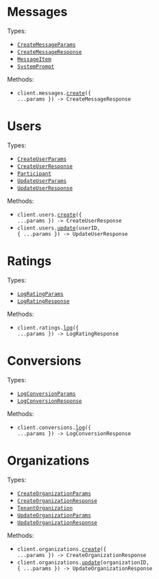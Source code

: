 # Messages

Types:

- <code><a href="./src/resources/messages.ts">CreateMessageParams</a></code>
- <code><a href="./src/resources/messages.ts">CreateMessageResponse</a></code>
- <code><a href="./src/resources/messages.ts">MessageItem</a></code>
- <code><a href="./src/resources/messages.ts">SystemPrompt</a></code>

Methods:

- <code title="post /messages">client.messages.<a href="./src/resources/messages.ts">create</a>({ ...params }) -> CreateMessageResponse</code>

# Users

Types:

- <code><a href="./src/resources/users.ts">CreateUserParams</a></code>
- <code><a href="./src/resources/users.ts">CreateUserResponse</a></code>
- <code><a href="./src/resources/users.ts">Participant</a></code>
- <code><a href="./src/resources/users.ts">UpdateUserParams</a></code>
- <code><a href="./src/resources/users.ts">UpdateUserResponse</a></code>

Methods:

- <code title="post /users">client.users.<a href="./src/resources/users.ts">create</a>({ ...params }) -> CreateUserResponse</code>
- <code title="put /users/{userId}">client.users.<a href="./src/resources/users.ts">update</a>(userID, { ...params }) -> UpdateUserResponse</code>

# Ratings

Types:

- <code><a href="./src/resources/ratings.ts">LogRatingParams</a></code>
- <code><a href="./src/resources/ratings.ts">LogRatingResponse</a></code>

Methods:

- <code title="post /ratings">client.ratings.<a href="./src/resources/ratings.ts">log</a>({ ...params }) -> LogRatingResponse</code>

# Conversions

Types:

- <code><a href="./src/resources/conversions.ts">LogConversionParams</a></code>
- <code><a href="./src/resources/conversions.ts">LogConversionResponse</a></code>

Methods:

- <code title="post /conversions">client.conversions.<a href="./src/resources/conversions.ts">log</a>({ ...params }) -> LogConversionResponse</code>

# Organizations

Types:

- <code><a href="./src/resources/organizations.ts">CreateOrganizationParams</a></code>
- <code><a href="./src/resources/organizations.ts">CreateOrganizationResponse</a></code>
- <code><a href="./src/resources/organizations.ts">TenantOrganization</a></code>
- <code><a href="./src/resources/organizations.ts">UpdateOrganizationParams</a></code>
- <code><a href="./src/resources/organizations.ts">UpdateOrganizationResponse</a></code>

Methods:

- <code title="post /organizations">client.organizations.<a href="./src/resources/organizations.ts">create</a>({ ...params }) -> CreateOrganizationResponse</code>
- <code title="put /organizations/{organizationId}">client.organizations.<a href="./src/resources/organizations.ts">update</a>(organizationID, { ...params }) -> UpdateOrganizationResponse</code>
